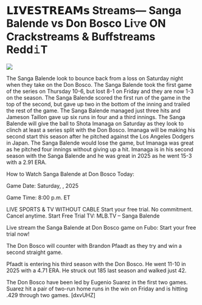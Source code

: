 # 𝗟𝗜𝗩𝗘𝗦𝗧𝗥𝗘𝗔𝗠𝘀 Streams— Sanga Balende vs Don Bosco Li𝚟e ON Crackstreams & Buffstreams Redd𝚒T  
  
  
[![](https://i.imgur.com/qSNzIqt.png)](https://movie.rssnews.media/IDklqNec.php)  
  
The Sanga Balende look to bounce back from a loss on Saturday night when they take on the Don Bosco. The Sanga Balende took the first game of the series on Thursday 10-6, but lost 8-1 on Friday and they are now 1-3 on the season. The Sanga Balende scored the first run of the game in the top of the second, but gave up two in the bottom of the inning and trailed the rest of the game. The Sanga Balende managed just three hits and Jameson Taillon gave up six runs in four and a third innings. The Sanga Balende will give the ball to Shota Imanaga on Saturday as they look to clinch at least a series split with the Don Bosco. Imanaga will be making his second start this season after he pitched against the Los Angeles Dodgers in Japan. The Sanga Balende would lose the game, but Imanaga was great as he pitched four innings without giving up a hit. Imanaga is in his second season with the Sanga Balende and he was great in 2025 as he went 15-3 with a 2.91 ERA.

How to Watch Sanga Balende at Don Bosco Today:

Game Date: Saturday, , 2025

Game Time: 8:00 p.m. ET

LIVE SPORTS & TV WITHOUT CABLE
Start your free trial. No commitment. Cancel anytime.
Start Free Trial
TV: MLB.TV – Sanga Balende

Live stream the Sanga Balende at Don Bosco game on Fubo: Start your free trial now!

The Don Bosco will counter with Brandon Pfaadt as they try and win a second straight game.

Pfaadt is entering his third season with the Don Bosco. He went 11-10 in 2025 with a 4.71 ERA. He struck out 185 last season and walked just 42.

The Don Bosco have been led by Eugenio Suarez in the first two games. Suarez hit a pair of two-run home runs in the win on Friday and is hitting .429 through two games. [dxvUHZ]